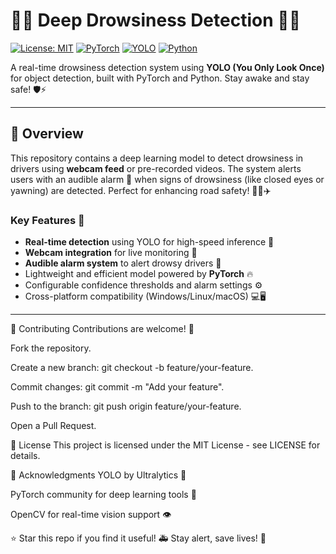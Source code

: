 # 🚗💤 Deep Drowsiness Detection 🚨👀

[![License: MIT](https://img.shields.io/badge/License-MIT-yellow.svg)](https://opensource.org/licenses/MIT)
[![PyTorch](https://img.shields.io/badge/PyTorch-%23EE4C2C.svg?logo=PyTorch)](https://pytorch.org/)
[![YOLO](https://img.shields.io/badge/YOLO-v8-%234A154B?logo=YOLO)](https://ultralytics.com/)
[![Python](https://img.shields.io/badge/Python-3.7%2B-blue?logo=python)](https://www.python.org/)

A real-time drowsiness detection system using **YOLO (You Only Look Once)** for object detection, built with PyTorch and Python. Stay awake and stay safe! 🛡️⚡

---

## 📖 Overview

This repository contains a deep learning model to detect drowsiness in drivers using **webcam feed** or pre-recorded videos. The system alerts users with an audible alarm 🚨 when signs of drowsiness (like closed eyes or yawning) are detected. Perfect for enhancing road safety! 🚦👨✈️

### Key Features 🌟
- **Real-time detection** using YOLO for high-speed inference 🚀
- **Webcam integration** for live monitoring 📸
- **Audible alarm system** to alert drowsy drivers 🔔
- Lightweight and efficient model powered by **PyTorch** 🔥
- Configurable confidence thresholds and alarm settings ⚙️
- Cross-platform compatibility (Windows/Linux/macOS) 💻🖥️

---

🤝 Contributing
Contributions are welcome! 🎉

Fork the repository.

Create a new branch: git checkout -b feature/your-feature.

Commit changes: git commit -m "Add your feature".

Push to the branch: git push origin feature/your-feature.

Open a Pull Request.

📜 License
This project is licensed under the MIT License - see LICENSE for details.

🙏 Acknowledgments
YOLO by Ultralytics 🎯

PyTorch community for deep learning tools 🔧

OpenCV for real-time vision support 👁️

⭐ Star this repo if you find it useful!
🚑 Stay alert, save lives! 💙
